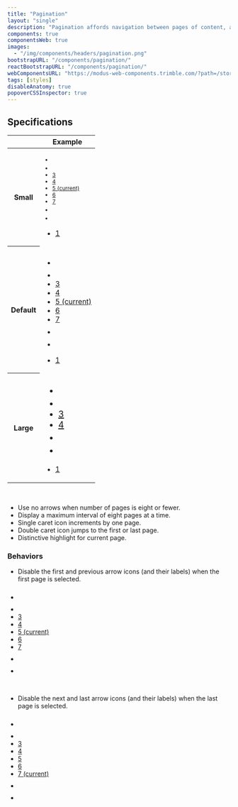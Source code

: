 ```yaml
---
title: "Pagination"
layout: "single"
description: "Pagination affords navigation between pages of content, and it highlights the page currently in view."
components: true
componentsWeb: true
images:
  - "/img/components/headers/pagination.png"
bootstrapURL: "/components/pagination/"
reactBootstrapURL: "/components/pagination/"
webComponentsURL: "https://modus-web-components.trimble.com/?path=/story/components-pagination--default"
tags: [styles]
disableAnatomy: true
popoverCSSInspector: true
---
```


## Specifications

<table class="table table-bordered">
  <thead class="thead-light">
    <tr>
      <th></th>
      <th>Example</th>
    </tr>
  </thead>
  <tbody>
    <tr>
      <th scope="row" height="175">Small</th>
      <td class="text-center mx-auto py-2">
        <nav aria-label="Page Navigation Example" class="pb-1">
          <ul class="pagination pagination-sm" style="font-size: 12px">
            <li class="page-item">
              <a class="page-link p-1" href="#" aria-label="Previous">
                <svg width="16" height="16" fill="currentcolor"><use xlink:href="/modus-icons.svg#chevron-left"></use></svg>
              </a>
            </li>
            <li class="page-item">
              <a class="page-link p-1" href="#" aria-label="view more">
                <svg width="16" height="16" fill="currentcolor"><use xlink:href="/modus-icons.svg#more-horizontal"></use></svg>
              </a>
            </li>
            <li class="page-item">
              <a class="page-link" href="#"> 3 </a>
            </li>
            <li class="page-item">
              <a class="page-link" href="#"> 4 </a>
            </li>
            <li class="page-item active" aria-current="page">
              <a class="page-link" href="#">5 <span class="sr-only visually-hidden">(current)</span></a>
            </li>
            <li class="page-item">
              <a class="page-link" href="#"> 6 </a>
            </li>
            <li class="page-item">
              <a class="page-link" href="#"> 7 </a>
            </li>
            <li class="page-item">
              <a class="page-link p-1" href="#" aria-label="view more">
                <svg width="16" height="16" fill="currentcolor"><use xlink:href="/modus-icons.svg#more-horizontal"></use></svg>
              </a>
            </li>
            <li class="page-item">
              <a class="page-link p-1" href="#" aria-label="Next">
                <svg width="16" height="16" fill="currentcolor"><use xlink:href="/modus-icons.svg#chevron-right"></use></svg>
              </a>
            </li>
          </ul>
        </nav>
        <nav aria-label="Page Navigation Example" class="mb-5">
          <ul class="pagination pagination-sm m-0 mt-5">
            <li class="page-item">
              <a href="#" class="page-link pe-none"
              data-bs-placement="right"
              data-bs-toggle="popover"
              data-bs-custom-class="popover-css-inspector"
              data-css-inspector-hide="b-color text-align"
              style="border-radius: 4px;">
               1
              </a>
            </li>
          </ul>
        </nav>
      </td>
    </tr>
    <tr>
      <th scope="row" height="165">Default</th>
      <td class="text-center mx-auto py-3">
        <div>
          <nav aria-label="..." class="mx-auto mb-2">
            <ul class="pagination">
              <li class="page-item">
                <a class="page-link p-1" href="#" aria-label="Previous">
                  <svg width="24" height="24" fill="currentcolor"><use xlink:href="/modus-icons.svg#chevron-left"></use></svg>
                </a>
              </li>
              <li class="page-item">
                <a class="page-link p-1" href="#" aria-label="view more">
                  <svg width="24" height="24" fill="currentcolor"><use xlink:href="/modus-icons.svg#more-horizontal"></use></svg>
                </a>
              </li>
              <li class="page-item">
                <a class="page-link" href="#"> 3 </a>
              </li>
              <li class="page-item">
                <a class="page-link" href="#"> 4 </a>
              </li>
              <li class="page-item active" aria-current="page">
                <a class="page-link" href="#">5 <span class="sr-only visually-hidden">(current)</span></a>
              </li>
              <li class="page-item">
                <a class="page-link" href="#"> 6 </a>
              </li>
              <li class="page-item">
                <a class="page-link" href="#"> 7 </a>
              </li>
              <li class="page-item">
                <a class="page-link p-1" href="#" aria-label="view more">
                  <svg width="24" height="24" fill="currentcolor"><use xlink:href="/modus-icons.svg#more-horizontal"></use></svg>
                </a>
              </li>
              <li class="page-item">
                <a class="page-link p-1" href="#" aria-label="Next">
                  <svg width="24" height="24" fill="currentcolor"><use xlink:href="/modus-icons.svg#chevron-right"></use></svg>
                </a>
              </li>
            </ul>
          </nav>
          <div class="mt-3 pt-2">
          <nav aria-label="Page Navigation Example" class="mb-5 mt-5">
            <ul class="pagination m-0 mt-5">
              <li class="page-item">
                <a href="#" class="page-link pe-none"
                data-bs-placement="right"
              data-bs-toggle="popover"
              style="width: 32px; height: 32px; border-radius: 4px;"
              data-bs-custom-class="popover-css-inspector"
              data-css-inspector-hide="b-color text-align">1</a>
              </li>
            </ul>
          </nav>
          </div>
        </div>
      </td>
    </tr>
    <tr>
      <th scope="row" height="165">Large</th>
      <td class="text-center mx-auto py-2">
        <nav aria-label="Large Pagination Example">
          <ul class="pagination pagination-lg" data-anatomy-colors="false" style="font-size: 20px">
            <li class="page-item">
              <a class="page-link px-2" href="#" aria-label="Previous">
                <svg width="24" height="24" fill="currentcolor"><use xlink:href="/modus-icons.svg#chevron-left"></use></svg>
              </a>
            </li>
            <li class="page-item">
              <a class="page-link px-2" href="#">
                <svg width="24" height="24" fill="currentcolor"><use xlink:href="/modus-icons.svg#more-horizontal"></use></svg>
              </a>
            </li>
            <li class="page-item">
              <a class="page-link" href="#"> 3 </a>
            </li>
            <li class="page-item">
              <a class="page-link" href="#"> 4 </a>
            </li>
            <li class="page-item">
              <a class="page-link px-2" href="#">
                <svg width="24" height="24" fill="currentcolor"><use xlink:href="/modus-icons.svg#more-horizontal"></use></svg>
              </a>
            </li>
            <li class="page-item">
              <a class="page-link px-2" href="#" aria-label="Next">
                <svg width="24" height="24" fill="currentcolor"><use xlink:href="/modus-icons.svg#chevron-right"></use></svg>
              </a>
            </li>
          </ul>
        </nav>
        <nav aria-label="Page Navigation Example" class="mb-5">
          <ul class="pagination pagination-lg m-0 mt-5">
            <li class="page-item">
              <a href="#" class="page-link pe-none"
              data-bs-placement="right"
              data-bs-toggle="popover"
              style="width: 48px; height: 48px;"
              data-bs-custom-class="popover-css-inspector"
              data-css-inspector-hide="bc text-align hide-us"
              >1</a>
            </li>
          </ul>
        </nav>
      </td>
    </tr>
  </tbody>
</table>

<br>

- Use no arrows when number of pages is eight or fewer.
- Display a maximum interval of eight pages at a time.
- Single caret icon increments by one page.
- Double caret icon jumps to the first or last page.
- Distinctive highlight for current page.

### Behaviors

- Disable the first and previous arrow icons (and their labels) when the first page is selected.

<div class="guide-example-block">
  <div class="guide-sample">
    <nav aria-label="Page Navigation Example">
      <ul class="pagination m-0">
        <li class="page-item disabled">
          <a class="page-link p-1" href="#" aria-label="Previous">
            <svg width="24" height="24" fill="currentcolor"><use xlink:href="/modus-icons.svg#chevron-left"></use></svg>
          </a>
        </li>
        <li class="page-item disabled">
          <a class="page-link p-1" href="#">
            <svg width="24" height="24" fill="currentcolor"><use xlink:href="/modus-icons.svg#more-horizontal"></use></svg>
          </a>
        </li>
        <li class="page-item">
          <a class="page-link" href="#">
            3
          </a>
        </li>
        <li class="page-item">
          <a class="page-link" href="#">
            4
          </a>
        </li>
        <li class="page-item active" aria-current="page">
          <a class="page-link" href="#"
            >5 <span class="sr-only visually-hidden">(current)</span></a
          >
        </li>
        <li class="page-item">
          <a class="page-link" href="#">
            6
          </a>
        </li>
        <li class="page-item">
          <a class="page-link" href="#">
            7
          </a>
        </li>
        <li class="page-item">
          <a class="page-link p-1" href="#">
            <svg width="24" height="24" fill="currentcolor"><use xlink:href="/modus-icons.svg#more-horizontal"></use></svg>
          </a>
        </li>
        <li class="page-item">
          <a class="page-link p-1" href="#" aria-label="Next">
            <svg width="24" height="24" fill="currentcolor"><use xlink:href="/modus-icons.svg#chevron-right"></use></svg>
          </a>
        </li>
      </ul>
    </nav>
  </div>
</div>

<br>

- Disable the next and last arrow icons (and their labels) when the last page is selected.

<div class="guide-example-block">
    <nav aria-label="Page Navigation Example">
      <ul class="pagination m-0">
        <li class="page-item">
          <a class="page-link p-1" href="#" aria-label="Previous">
            <svg width="24" height="24" fill="currentcolor"><use xlink:href="/modus-icons.svg#chevron-left"></use></svg>
          </a>
        </li>
        <li class="page-item">
          <a class="page-link p-1" href="#">
            <svg width="24" height="24" fill="currentcolor"><use xlink:href="/modus-icons.svg#more-horizontal"></use></svg>
          </a>
        </li>
        <li class="page-item">
          <a class="page-link" href="#">
            3
          </a>
        </li>
        <li class="page-item">
          <a class="page-link" href="#">
            4
          </a>
        </li>
        <li class="page-item">
          <a class="page-link" href="#"
            >5
          </a>
        </li>
        <li class="page-item">
          <a class="page-link" href="#">
            6
          </a>
        </li>
        <li class="page-item active" aria-current="page">
          <a class="page-link" href="#">
            7 <span class="sr-only visually-hidden">(current)</span>
          </a>
        </li>
        <li class="page-item disabled">
          <a class="page-link p-1">
            <svg width="24" height="24" fill="currentcolor"><use xlink:href="/modus-icons.svg#more-horizontal"></use></svg>
          </a>
        </li>
        <li class="page-item disabled">
          <a class="page-link p-1">
            <svg width="24" height="24" fill="currentcolor"><use xlink:href="/modus-icons.svg#chevron-right"></use></svg>
          </a>
        </li>
      </ul>
    </nav>
</div>
